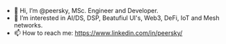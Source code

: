 - 👋 Hi, I’m @peersky, MSc. Engineer and Developer. 
- 👀 I’m interested in AI/DS, DSP, Beatufiul UI's, Web3, DeFi, IoT and Mesh networks.
- 📫 How to reach me: https://www.linkedin.com/in/peersky/ 

<!---
peersky/peersky is a ✨ special ✨ repository because its `README.md` (this file) appears on your GitHub profile.
You can click the Preview link to take a look at your changes.
--->
